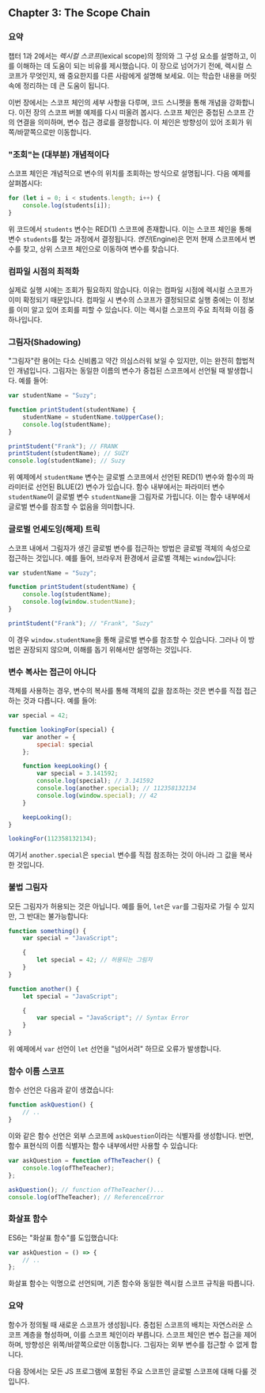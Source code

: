 ## Chapter 3: The Scope Chain 

### 요약

챕터 1과 2에서는 *렉시컬 스코프*(lexical scope)의 정의와 그 구성 요소를 설명하고, 이를 이해하는 데 도움이 되는 비유를 제시했습니다. 이 장으로 넘어가기 전에, 렉시컬 스코프가 무엇인지, 왜 중요한지를 다른 사람에게 설명해 보세요. 이는 학습한 내용을 머릿속에 정리하는 데 큰 도움이 됩니다.

이번 장에서는 스코프 체인의 세부 사항을 다루며, 코드 스니펫을 통해 개념을 강화합니다. 이전 장의 스코프 버블 예제를 다시 떠올려 봅시다. 스코프 체인은 중첩된 스코프 간의 연결을 의미하며, 변수 접근 경로를 결정합니다. 이 체인은 방향성이 있어 조회가 위쪽/바깥쪽으로만 이동합니다.

### "조회"는 (대부분) 개념적이다

스코프 체인은 개념적으로 변수의 위치를 조회하는 방식으로 설명됩니다. 다음 예제를 살펴봅시다:

```js
for (let i = 0; i < students.length; i++) {
    console.log(students[i]);
}
```

위 코드에서 `students` 변수는 RED(1) 스코프에 존재합니다. 이는 스코프 체인을 통해 변수 `students`를 찾는 과정에서 결정됩니다. *엔진*(Engine)은 먼저 현재 스코프에서 변수를 찾고, 상위 스코프 체인으로 이동하여 변수를 찾습니다. 

### 컴파일 시점의 최적화

실제로 실행 시에는 조회가 필요하지 않습니다. 이유는 컴파일 시점에 렉시컬 스코프가 이미 확정되기 때문입니다. 컴파일 시 변수의 스코프가 결정되므로 실행 중에는 이 정보를 이미 알고 있어 조회를 피할 수 있습니다. 이는 렉시컬 스코프의 주요 최적화 이점 중 하나입니다.

### 그림자(Shadowing)

"그림자"란 용어는 다소 신비롭고 약간 의심스러워 보일 수 있지만, 이는 완전히 합법적인 개념입니다. 그림자는 동일한 이름의 변수가 중첩된 스코프에서 선언될 때 발생합니다. 예를 들어:

```js
var studentName = "Suzy";

function printStudent(studentName) {
    studentName = studentName.toUpperCase();
    console.log(studentName);
}

printStudent("Frank"); // FRANK
printStudent(studentName); // SUZY
console.log(studentName); // Suzy
```

위 예제에서 `studentName` 변수는 글로벌 스코프에서 선언된 RED(1) 변수와 함수의 파라미터로 선언된 BLUE(2) 변수가 있습니다. 함수 내부에서는 파라미터 변수 `studentName`이 글로벌 변수 `studentName`을 그림자로 가립니다. 이는 함수 내부에서 글로벌 변수를 참조할 수 없음을 의미합니다.

### 글로벌 언셰도잉(해제) 트릭

스코프 내에서 그림자가 생긴 글로벌 변수를 접근하는 방법은 글로벌 객체의 속성으로 접근하는 것입니다. 예를 들어, 브라우저 환경에서 글로벌 객체는 `window`입니다:

```js
var studentName = "Suzy";

function printStudent(studentName) {
    console.log(studentName);
    console.log(window.studentName);
}

printStudent("Frank"); // "Frank", "Suzy"
```

이 경우 `window.studentName`을 통해 글로벌 변수를 참조할 수 있습니다. 그러나 이 방법은 권장되지 않으며, 이해를 돕기 위해서만 설명하는 것입니다.

### 변수 복사는 접근이 아니다

객체를 사용하는 경우, 변수의 복사를 통해 객체의 값을 참조하는 것은 변수를 직접 접근하는 것과 다릅니다. 예를 들어:

```js
var special = 42;

function lookingFor(special) {
    var another = {
        special: special
    };

    function keepLooking() {
        var special = 3.141592;
        console.log(special); // 3.141592
        console.log(another.special); // 112358132134
        console.log(window.special); // 42
    }

    keepLooking();
}

lookingFor(112358132134);
```

여기서 `another.special`은 `special` 변수를 직접 참조하는 것이 아니라 그 값을 복사한 것입니다. 

### 불법 그림자

모든 그림자가 허용되는 것은 아닙니다. 예를 들어, `let`은 `var`를 그림자로 가릴 수 있지만, 그 반대는 불가능합니다:

```js
function something() {
    var special = "JavaScript";

    {
        let special = 42; // 허용되는 그림자
    }
}

function another() {
    let special = "JavaScript";

    {
        var special = "JavaScript"; // Syntax Error
    }
}
```

위 예제에서 `var` 선언이 `let` 선언을 "넘어서려" 하므로 오류가 발생합니다.

### 함수 이름 스코프

함수 선언은 다음과 같이 생겼습니다:

```js
function askQuestion() {
    // ..
}
```

이와 같은 함수 선언은 외부 스코프에 `askQuestion`이라는 식별자를 생성합니다. 반면, 함수 표현식의 이름 식별자는 함수 내부에서만 사용할 수 있습니다:

```js
var askQuestion = function ofTheTeacher() {
    console.log(ofTheTeacher);
};

askQuestion(); // function ofTheTeacher()...
console.log(ofTheTeacher); // ReferenceError
```

### 화살표 함수

ES6는 "화살표 함수"를 도입했습니다:

```js
var askQuestion = () => {
    // ..
};
```

화살표 함수는 익명으로 선언되며, 기존 함수와 동일한 렉시컬 스코프 규칙을 따릅니다. 

### 요약

함수가 정의될 때 새로운 스코프가 생성됩니다. 중첩된 스코프의 배치는 자연스러운 스코프 계층을 형성하며, 이를 스코프 체인이라 부릅니다. 스코프 체인은 변수 접근을 제어하며, 방향성은 위쪽/바깥쪽으로만 이동합니다. 그림자는 외부 변수를 접근할 수 없게 합니다.

다음 장에서는 모든 JS 프로그램에 포함된 주요 스코프인 글로벌 스코프에 대해 다룰 것입니다.